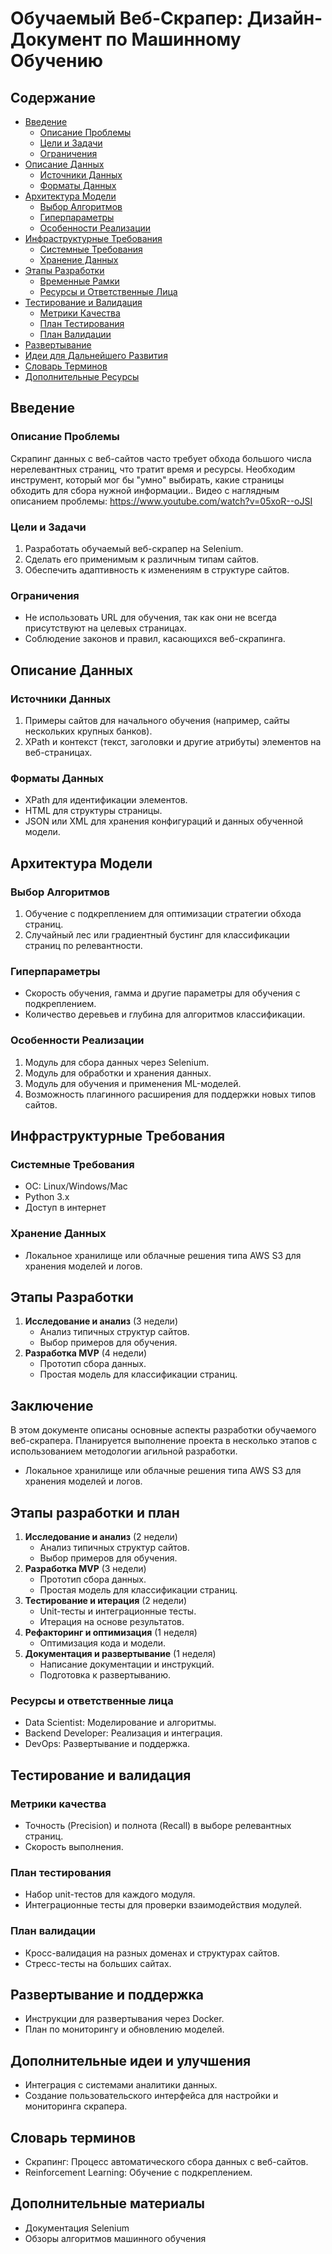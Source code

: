 # Обучаемый Веб-Скрапер: Дизайн-Документ по Машинному Обучению

## Содержание

- [Введение](#введение)
    - [Описание Проблемы](#описание-проблемы)
    - [Цели и Задачи](#цели-и-задачи)
    - [Ограничения](#ограничения)
- [Описание Данных](#описание-данных)
    - [Источники Данных](#источники-данных)
    - [Форматы Данных](#форматы-данных)
- [Архитектура Модели](#архитектура-модели)
    - [Выбор Алгоритмов](#выбор-алгоритмов)
    - [Гиперпараметры](#гиперпараметры)
    - [Особенности Реализации](#особенности-реализации)
- [Инфраструктурные Требования](#инфраструктурные-требования)
    - [Системные Требования](#системные-требования)
    - [Хранение Данных](#хранение-данных)
- [Этапы Разработки](#этапы-разработки)
    - [Временные Рамки](#временные-рамки)
    - [Ресурсы и Ответственные Лица](#ресурсы-и-ответственные-лица)
- [Тестирование и Валидация](#тестирование-и-валидация)
    - [Метрики Качества](#метрики-качества)
    - [План Тестирования](#план-тестирования)
    - [План Валидации](#план-валидации)
- [Развертывание](#развертывание)
- [Идеи для Дальнейшего Развития](#идеи-для-дальнейшего-развития)
- [Словарь Терминов](#словарь-терминов)
- [Дополнительные Ресурсы](#дополнительные-ресурсы)

## Введение

### Описание Проблемы

Скрапинг данных с веб-сайтов часто требует обхода большого числа нерелевантных страниц, что тратит время и ресурсы. Необходим инструмент, который мог бы "умно" выбирать, какие страницы обходить для сбора нужной информации..
Видео с наглядным описанием проблемы:
https://www.youtube.com/watch?v=05xoR--oJSI

### Цели и Задачи

1. Разработать обучаемый веб-скрапер на Selenium.
2. Сделать его применимым к различным типам сайтов.
3. Обеспечить адаптивность к изменениям в структуре сайтов.

### Ограничения

- Не использовать URL для обучения, так как они не всегда присутствуют на целевых страницах.
- Соблюдение законов и правил, касающихся веб-скрапинга.

## Описание Данных

### Источники Данных

1. Примеры сайтов для начального обучения (например, сайты нескольких крупных банков).
2. XPath и контекст (текст, заголовки и другие атрибуты) элементов на веб-страницах.

### Форматы Данных

- XPath для идентификации элементов.
- HTML для структуры страницы.
- JSON или XML для хранения конфигураций и данных обученной модели.

## Архитектура Модели

### Выбор Алгоритмов

1. Обучение с подкреплением для оптимизации стратегии обхода страниц.
2. Случайный лес или градиентный бустинг для классификации страниц по релевантности.

### Гиперпараметры

- Скорость обучения, гамма и другие параметры для обучения с подкреплением.
- Количество деревьев и глубина для алгоритмов классификации.

### Особенности Реализации

1. Модуль для сбора данных через Selenium.
2. Модуль для обработки и хранения данных.
3. Модуль для обучения и применения ML-моделей.
4. Возможность плагинного расширения для поддержки новых типов сайтов.

## Инфраструктурные Требования

### Системные Требования

- ОС: Linux/Windows/Mac
- Python 3.x
- Доступ в интернет

### Хранение Данных

- Локальное хранилище или облачные решения типа AWS S3 для хранения моделей и логов.

## Этапы Разработки

1. **Исследование и анализ** (3 недели)
    - Анализ типичных структур сайтов.
    - Выбор примеров для обучения.
2. **Разработка MVP** (4 недели)
    - Прототип сбора данных.
    - Простая модель для классификации страниц.

## Заключение

В этом документе описаны основные аспекты разработки обучаемого веб-скрапера. Планируется выполнение проекта в несколько этапов с использованием методологии агильной разработки.

- Локальное хранилище или облачные решения типа AWS S3 для хранения моделей и логов.

## Этапы разработки и план

1. **Исследование и анализ** (2 недели)
    - Анализ типичных структур сайтов.
    - Выбор примеров для обучения.
2. **Разработка MVP** (3 недели)
    - Прототип сбора данных.
    - Простая модель для классификации страниц.
3. **Тестирование и итерация** (2 недели)
    - Unit-тесты и интеграционные тесты.
    - Итерация на основе результатов.
4. **Рефакторинг и оптимизация** (1 неделя)
    - Оптимизация кода и модели.
5. **Документация и развертывание** (1 неделя)
    - Написание документации и инструкций.
    - Подготовка к развертыванию.

### Ресурсы и ответственные лица

- Data Scientist: Моделирование и алгоритмы.
- Backend Developer: Реализация и интеграция.
- DevOps: Развертывание и поддержка.

## Тестирование и валидация

### Метрики качества

- Точность (Precision) и полнота (Recall) в выборе релевантных страниц.
- Скорость выполнения.

### План тестирования

- Набор unit-тестов для каждого модуля.
- Интеграционные тесты для проверки взаимодействия модулей.

### План валидации

- Кросс-валидация на разных доменах и структурах сайтов.
- Стресс-тесты на больших сайтах.

## Развертывание и поддержка

- Инструкции для развертывания через Docker.
- План по мониторингу и обновлению моделей.

## Дополнительные идеи и улучшения

- Интеграция с системами аналитики данных.
- Создание пользовательского интерфейса для настройки и мониторинга скрапера.

## Словарь терминов

- Скрапинг: Процесс автоматического сбора данных с веб-сайтов.
- Reinforcement Learning: Обучение с подкреплением.

## Дополнительные материалы

- Документация Selenium
- Обзоры алгоритмов машинного обучения

